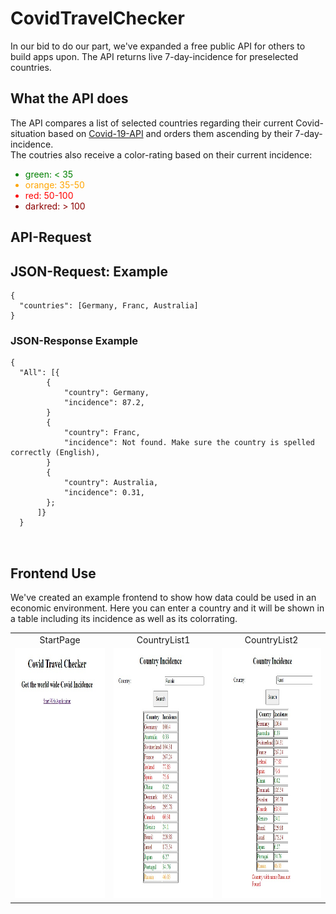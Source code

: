 # CovidTravelChecker




<p>In our bid to do our part, we've expanded a free public API for others to build apps upon. The API returns live 7-day-incidence for preselected countries.</p>


<h2>What the API does
</h2>

<p> The API compares a list of selected countries regarding their current Covid-situation based on
<a href="https://github.com/M-Media-Group/Covid-19-API">Covid-19-API</a> and orders them ascending by their 7-day-incidence.</br>
The coutries also receive a color-rating based on their current incidence:
<ul>
    <li style= "color: #008000;">green: < 35</li>
    <li style= "color: #ffa500;">orange: 35-50</li>
    <li style= "color: red;">red: 50-100</li>
    <li style= "color: darkred;">darkred: > 100</li>
</ul>
</p>

<h2>API-Request

<h2>JSON-Request: Example</h2>
<pre><code class = "lang-JSON">{
  <span class="hljs-attr">"countries"</span>: <span class="hljs-text">[Germany, Franc, Australia] </span>
}
</code></pre>


<h3>JSON-Response Example</h3>

<pre><code class="lang-JSON">{
  <span class="hljs-attr">"All"</span>: [{
        {
            <span class="hljs-attr">"country"</span>: <span class="hljs-text">Germany</span>,
            <span class="hljs-attr">"incidence"</span>: <span class="hljs-text">87.2</span>,
        }
        {
            <span class="hljs-attr">"country"</span>: <span class="hljs-text">Franc</span>,
            <span class="hljs-attr">"incidence"</span>: <span class="hljs-text">Not found. Make sure the country is spelled correctly (English)</span>,
        }
        {
            <span class="hljs-attr">"country"</span>: <span class="hljs-text">Australia</span>,
            <span class="hljs-attr">"incidence"</span>: <span class="hljs-text">0.31</span>,
        };
      ]}
  }

  </code></pre>



<h2>Frontend Use</h2>
<p>We've created an example frontend to show how data could be used in an economic environment. Here you can enter a country and it will be shown in a table including its incidence as well as its colorrating.</p>
<table>
  <tr>
    <td align="center">StartPage</td>
     <td align="center">CountryList1</td>
     <td align="center">CountryList2</td>
  </tr>
  <tr>
    <td><img src="./img/StartPage.jpeg" width=350 height=400></td>
    <td><img src="./img/CountryList1.jpeg" width=350 height=400></td>
    <td><img src="./img/CountryList2.jpeg" width=350 height=400></td>
  </tr>
 </table>



